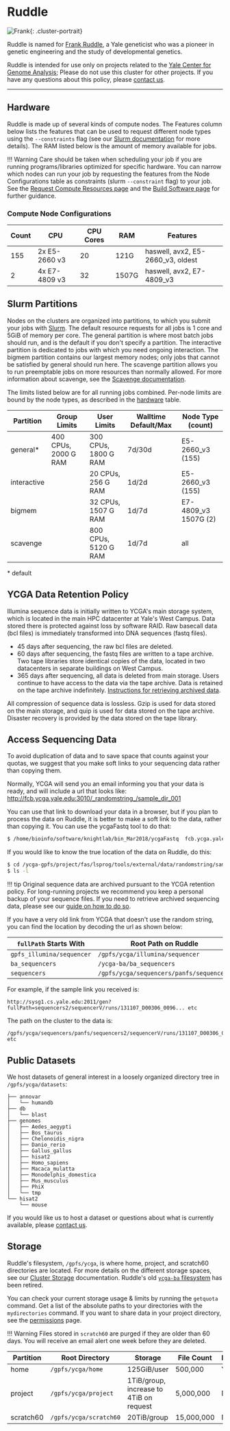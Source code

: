 # Ruddle

![Frank](/img/Frank-Ruddle.jpg){: .cluster-portrait}

Ruddle is named for [Frank Ruddle](http://www.nytimes.com/2013/03/20/science/francis-ruddle-who-led-transgenic-research-dies-at-83.html), a Yale geneticist who was a pioneer in genetic engineering and the study of developmental genetics.

Ruddle is intended for use only on projects related to the [Yale Center for Genome Analysis](http://ycga.yale.edu/); Please do not use this cluster for other projects. If you have any questions about this policy, please [contact us](/#get-help).

- - -

## Hardware

Ruddle is made up of several kinds of compute nodes. The Features column below lists the features that can be used to request different node types using the `--constraints` flag (see our [Slurm documentation](/clusters-at-yale/job-scheduling/resource-requests#features-and-constraints) for more details). The RAM listed below is the amount of memory available for jobs.

!!! Warning
    Care should be taken when scheduling your job if you are running programs/libraries optimized for specific hardware.
    You can narrow which nodes can run your job by requesting the features from the Node Configurations table as constraints (slurm `--constraint` flag) to your job.
    See the [Request Compute Resources page](/clusters-at-yale/job-scheduling/resource-requests/#features-and-constraints) and the [Build Software page](/clusters-at-yale/applications/compile) for further guidance.

### Compute Node Configurations

| Count | CPU                 | CPU Cores | RAM   | Features                          |
|-------|---------------------|-----------|-------|-----------------------------------|
| 155   | 2x E5-2660 v3       | 20        | 121G  | haswell, avx2, E5-2660_v3, oldest |
| 2     | 4x E7-4809 v3       | 32        | 1507G | haswell, avx2, E7-4809_v3         |

## Slurm Partitions

Nodes on the clusters are organized into partitions, to which you submit your jobs with [Slurm](/clusters-at-yale/job-scheduling). The default resource requests for all jobs is 1 core and 5GiB of memory per core. The general partition is where most batch jobs should run, and is the default if you don't specify a partition. The interactive partition is dedicated to jobs with which you need ongoing interaction. The bigmem partition contains our largest memory nodes; only jobs that cannot be satisfied by general should run here. The scavenge partition allows you to run preemptable jobs on more resources than normally allowed. For more information about scavenge, see the [Scavenge documentation](/clusters-at-yale/job-scheduling/scavenge).

The limits listed below are for all running jobs combined. Per-node limits are bound by the node types, as described in the [hardware](#hardware) table.

| Partition   | Group Limits          | User Limits          | Walltime Default/Max | Node Type (count)                       |
|-------------|-----------------------|----------------------|----------------------|-----------------------------------------|
| general*    | 400 CPUs, 2000 G RAM  | 300 CPUs, 1800 G RAM | 7d/30d               | E5-2660_v3 (155)                        |
| interactive |                       | 20 CPUs, 256 G RAM   | 1d/2d                | E5-2660_v3 (155)                        |
| bigmem      |                       | 32 CPUs, 1507 G RAM  | 1d/7d                | E7-4809_v3 1507G (2)                    |
| scavenge    |                       | 800 CPUs, 5120 G RAM | 1d/7d                | all                                     |

\* default

## YCGA Data Retention Policy

Illumina sequence data is initially written to YCGA's main storage system, which is located in the main HPC datacenter at Yale's West Campus.   Data stored there is protected against loss by software RAID.  Raw basecall data (bcl files) is immediately transformed into DNA sequences (fastq files).

- 45 days after sequencing, the raw bcl files are deleted.
- 60 days after sequencing, the fastq files are written to a tape archive.  Two tape libraries store identical copies of the data, located in two datacenters in separate buildings on West Campus.
- 365 days after sequencing, all data is deleted from main storage.  Users continue to have access to the data via the tape archive.  Data is retained on the tape archive indefinitely.  [Instructions for retrieving archived data](/clusters-at-yale/data/archived-sequencing).

All compression of sequence data is lossless.  Gzip is used for data stored on the main storage, and quip is used for data stored on the tape archive.
Disaster recovery is provided by the data stored on the tape library.

## Access Sequencing Data

To avoid duplication of data and to save space that counts against your quotas, we suggest that you make soft links to your sequencing data rather than copying them.

Normally, YCGA will send you an email informing you that your data is ready, and will include a url that looks like:
http://fcb.ycga.yale.edu:3010/_randomstring_/sample_dir_001

You can use that link to download your data in a browser, but if you plan to process the data on Ruddle, it is better to make a soft link to the data, rather than copying it.  You can use the ycgaFastq tool to do that:

```bash
$ /home/bioinfo/software/knightlab/bin_Mar2018/ycgaFastq  fcb.ycga.yale.edu:3010/randomstring/sample_dir_001
```

If you would like to know the true location of the data on Ruddle, do this:
``` bash
$ cd /ycga-gpfs/project/fas/lsprog/tools/external/data/randomstring/sample_dir_001
$ ls -l
```

!!! tip
    Original sequence data are archived pursuant to the YCGA retention policy. For long-running projects we recommend you keep a personal backup of your sequence files. If you need to retrieve archived sequencing data, please see our [guide on how to do so](/clusters-at-yale/data/archived-sequencing).

If you have a very old link from YCGA that doesn't use the random string, you can find the location by decoding the url as shown below:

| `fullPath` Starts With    | Root Path on Ruddle                      |
|---------------------------|------------------------------------------|
| `gpfs_illumina/sequencer` | `/gpfs/ycga/illumina/sequencer`          |
| `ba_sequencers`           | `/ycga-ba/ba_sequencers`                 |
| `sequencers`              | `/gpfs/ycga/sequencers/panfs/sequencers` |

For example, if the sample link you received is:

```
http://sysg1.cs.yale.edu:2011/gen?fullPath=sequencers2/sequencerV/runs/131107_D00306_0096... etc
```

The path on the cluster to the data is:
```
/gpfs/ycga/sequencers/panfs/sequencers2/sequencerV/runs/131107_D00306_0096... etc
```

## Public Datasets

We host datasets of general interest in a loosely organized directory tree in `/gpfs/ycga/datasets`:

```
├── annovar
│   └── humandb
├── db
│   └── blast
├── genomes
│   ├── Aedes_aegypti
│   ├── Bos_taurus
│   ├── Chelonoidis_nigra
│   ├── Danio_rerio
│   ├── Gallus_gallus
│   ├── hisat2
│   ├── Homo_sapiens
│   ├── Macaca_mulatta
│   ├── Monodelphis_domestica
│   ├── Mus_musculus
│   ├── PhiX
│   └── tmp
└── hisat2
    └── mouse
```

If you would like us to host a dataset or questions about what is currently available, please [contact us](/#get-help).

## Storage

Ruddle's filesystem, `/gpfs/ycga`, is  where home, project, and scratch60 directories are located. For more details on the different storage spaces, see our [Cluster Storage](/clusters-at-yale/data/cluster-storage) documentation. Ruddle's old [`ycga-ba` filesystem](/clusters-at-yale/clusters/ycga-ba) has been retired.

You can check your current storage usage & limits by running the `getquota` command. Get a list of the absolute paths to your directories with the `mydirectories` command. If you want to share data in your project directory, see the [permissions](/clusters-at-yale/data/permissions/) page.

!!! Warning
    Files stored in `scratch60` are purged if they are older than 60 days. You will receive an email alert one week before they are deleted.

|Partition  | Root Directory        | Storage                                 | File Count | Backups |
|-----------|-----------------------|-----------------------------------------|------------|---------|
| home      | `/gpfs/ycga/home`     | 125GiB/user                             | 500,000    | Yes     |
| project   | `/gpfs/ycga/project`  | 1TiB/group, increase to 4TiB on request | 5,000,000  | No      |
| scratch60 | `/gpfs/ycga/scratch60`| 20TiB/group                             | 15,000,000 | No      |


